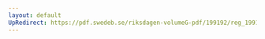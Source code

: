 ```yaml
---
layout: default
UpRedirect: https://pdf.swedeb.se/riksdagen-volumeG-pdf/199192/reg_199192/reg_199192_0022.pdf
---
```

